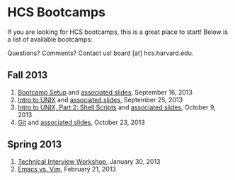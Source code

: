 HCS Bootcamps
=============

If you are looking for HCS bootcamps, this is a great place to start! Below is a list of available bootcamps:

Questions? Comments?
Contact us! board [at] hcs.harvard.edu.

## Fall 2013

1. [Bootcamp Setup](https://github.com/hcs/bootcamp-setup/) and [associated slides](http://goo.gl/jk45W1), September 16, 2013
2. [Intro to UNIX](https://github.com/hcs/bootcamp-unix/) and [associated slides](http://goo.gl/5NJyWw), September 25, 2013
3. [Intro to UNIX, Part 2: Shell Scripts](https://github.com/hcs/bootcamp-unix/wiki/Shell-scripts) and [associated slides](http://goo.gl/kRpD4y), October 9, 2013
4. [Git](https://github.com/hcs/bootcamp-git) and [associated slides](http://goo.gl/siE4CQ), October 23, 2013


## Spring 2013

1. [Technical Interview Workshop](https://github.com/hcs/bootcamp-interviews), January 30, 2013
2. [Emacs vs. Vim](https://github.com/hcs/bootcamp-editors), February 21, 2013
